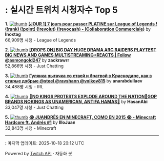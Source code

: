 # : 실시간 트위치 시청자수 Top 5

**1.** [![thumb](https://static-cdn.jtvnw.net/previews-ttv/live_user_inoxtag-320x180.jpg)](https://twitch.tv/Inoxtag)
**[[JOUR 1] 7 jours pour passer PLATINE sur League of Legends ! (!rank) (!point) (!revolut) (!revocash) - (Collaboration Commerciale)](https://twitch.tv/Inoxtag)** by **Inoxtag**<br>66,909명 시청  - League of Legends

**2.** [![thumb](https://static-cdn.jtvnw.net/previews-ttv/live_user_zackrawrr-320x180.jpg)](https://twitch.tv/zackrawrr)
**[[DROPS ON] BIG DAY HUGE DRAMA ARC RAIDERS PLAYTEST BIG NEWS AND GAMES MULTISTREAMING+REACTS | Follow  @asmongold247](https://twitch.tv/zackrawrr)** by **zackrawrr**<br>52,866명 시청  - Just Chatting

**3.** [![thumb](https://static-cdn.jtvnw.net/previews-ttv/live_user_anarabdullaev-320x180.jpg)](https://twitch.tv/anarabdullaev)
**[Гулянка рыгачка со стаей и братвой в Краснодаре, как в старые добрые @steel @ravshann @volkov815](https://twitch.tv/anarabdullaev)** by **anarabdullaev**<br>34,488명 시청  - IRL

**4.** [![thumb](https://static-cdn.jtvnw.net/previews-ttv/live_user_hasanabi-320x180.jpg)](https://twitch.tv/HasanAbi)
**[🚨NO KINGS PROTESTS EXPLODE AROUND THE NATION🚨GOP BRANDS NOKINGS AS UNAMERICAN, ANTIFA HAMAS🚨](https://twitch.tv/HasanAbi)** by **HasanAbi**<br>33,047명 시청  - Just Chatting

**5.** [![thumb](https://static-cdn.jtvnw.net/previews-ttv/live_user_illojuan-320x180.jpg)](https://twitch.tv/IlloJuan)
**[😭 JUANDRÉS EN MINECRAFT, COMO EN 2015 😭 - Minecraft Hardcore ft. Andrés #1](https://twitch.tv/IlloJuan)** by **IlloJuan**<br>32,843명 시청  - Minecraft


---
: 마지막 업데이트: 2025-10-18 20:12 UTC

Powered by [Twitch API](https://dev.twitch.tv/docs/api/reference) · 자동화 봇